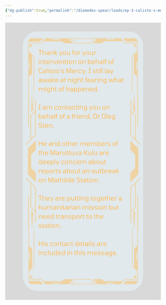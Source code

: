 ```yaml
---
{"dg-publish":true,"permalink":"/diomedes-spear/leads/ep-3-calisto-s-mercy-dr-laurent-message/"}
---
```


![Dr Laurent Message.jpg](/img/user/Diomedes'%20Spear/Assests/Dr%20Laurent%20Message.jpg)